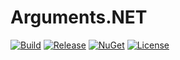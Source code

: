 # Arguments.NET
[![Build](https://ci.appveyor.com/api/projects/status/4nj8qmykpc7fulov?svg=true)](https://ci.appveyor.com/project/skthomasjr/arguments)
[![Release](https://img.shields.io/github/release/skthomasjr/Arguments.svg?maxAge=2592000)](https://github.com/skthomasjr/Arguments/releases)
[![NuGet](https://img.shields.io/nuget/v/Arguments.NET.svg)](https://www.nuget.org/packages/Arguments.NET)
[![License](https://img.shields.io/github/license/skthomasjr/Arguments.svg?maxAge=2592000)](LICENSE.md)
